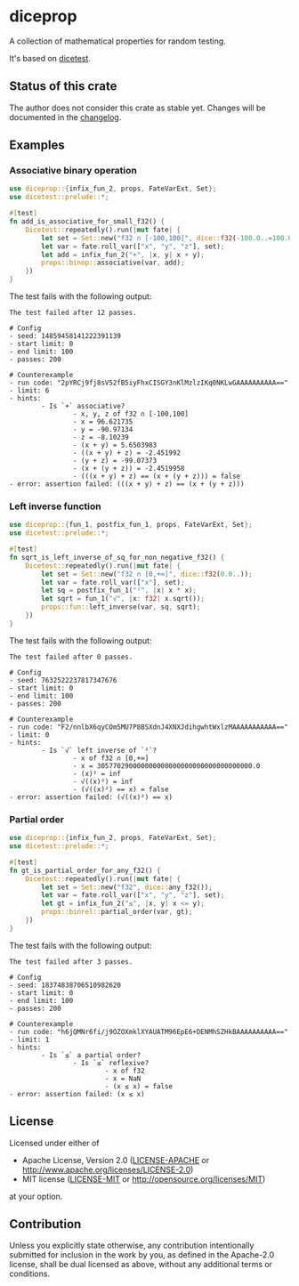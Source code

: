 # diceprop

A collection of mathematical properties for random testing.

It's based on [dicetest](https://github.com/jakoschiko/dicetest).

## Status of this crate

The author does not consider this crate as stable yet. Changes will be documented in the
[changelog](https://github.com/jakoschiko/diceprop/blob/master/CHANGELOG.md).

## Examples

### Associative binary operation

```rust
use diceprop::{infix_fun_2, props, FateVarExt, Set};
use dicetest::prelude::*;

#[test]
fn add_is_associative_for_small_f32() {
    Dicetest::repeatedly().run(|mut fate| {
        let set = Set::new("f32 ∩ [-100,100]", dice::f32(-100.0..=100.0));
        let var = fate.roll_var(["x", "y", "z"], set);
        let add = infix_fun_2("+", |x, y| x + y);
        props::binop::associative(var, add);
    })
}
```

The test fails with the following output:

```
The test failed after 12 passes.

# Config
- seed: 14859458141222391139
- start limit: 0
- end limit: 100
- passes: 200

# Counterexample
- run code: "2pYRCj9fj8sV52fB5iyFhxCISGY3nKlMzlzIKq0NKLwGAAAAAAAAAA=="
- limit: 6
- hints:
        - Is `+` associative?
                - x, y, z of f32 ∩ [-100,100]
                - x = 96.621735
                - y = -90.97134
                - z = -8.10239
                - (x + y) = 5.6503983
                - ((x + y) + z) = -2.451992
                - (y + z) = -99.07373
                - (x + (y + z)) = -2.4519958
                - (((x + y) + z) == (x + (y + z))) = false
- error: assertion failed: (((x + y) + z) == (x + (y + z)))
```

### Left inverse function

```rust
use diceprop::{fun_1, postfix_fun_1, props, FateVarExt, Set};
use dicetest::prelude::*;

#[test]
fn sqrt_is_left_inverse_of_sq_for_non_negative_f32() {
    Dicetest::repeatedly().run(|mut fate| {
        let set = Set::new("f32 ∩ [0,+∞]", dice::f32(0.0..));
        let var = fate.roll_var(["x"], set);
        let sq = postfix_fun_1("²", |x| x * x);
        let sqrt = fun_1("√", |x: f32| x.sqrt());
        props::fun::left_inverse(var, sq, sqrt);
    })
}
```

The test fails with the following output:

```
The test failed after 0 passes.

# Config
- seed: 7632522237817347676
- start limit: 0
- end limit: 100
- passes: 200

# Counterexample
- run code: "F2/nnlbX6qyCOm5MU7P8BSXdnJ4XNXJdihgwhtWxlzMAAAAAAAAAAA=="
- limit: 0
- hints:
        - Is `√` left inverse of `²`?
                - x of f32 ∩ [0,+∞]
                - x = 305770290000000000000000000000000000000.0
                - (x)² = inf
                - √((x)²) = inf
                - (√((x)²) == x) = false
- error: assertion failed: (√((x)²) == x)
```

### Partial order

```rust
use diceprop::{infix_fun_2, props, FateVarExt, Set};
use dicetest::prelude::*;

#[test]
fn gt_is_partial_order_for_any_f32() {
    Dicetest::repeatedly().run(|mut fate| {
        let set = Set::new("f32", dice::any_f32());
        let var = fate.roll_var(["x", "y", "z"], set);
        let gt = infix_fun_2("≤", |x, y| x <= y);
        props::binrel::partial_order(var, gt);
    })
}
```

The test fails with the following output:

```
The test failed after 3 passes.

# Config
- seed: 18374838706510982620
- start limit: 0
- end limit: 100
- passes: 200

# Counterexample
- run code: "h6jQMNr6fi/j9OZOXmklXYAUATM96EpE6+DENMhSZHkBAAAAAAAAAA=="
- limit: 1
- hints:
        - Is `≤` a partial order?
                - Is `≤` reflexive?
                        - x of f32
                        - x = NaN
                        - (x ≤ x) = false
- error: assertion failed: (x ≤ x)
```

## License

Licensed under either of

 * Apache License, Version 2.0
   ([LICENSE-APACHE](LICENSE-APACHE) or http://www.apache.org/licenses/LICENSE-2.0)
 * MIT license
   ([LICENSE-MIT](LICENSE-MIT) or http://opensource.org/licenses/MIT)

at your option.

## Contribution

Unless you explicitly state otherwise, any contribution intentionally submitted
for inclusion in the work by you, as defined in the Apache-2.0 license, shall be
dual licensed as above, without any additional terms or conditions.
